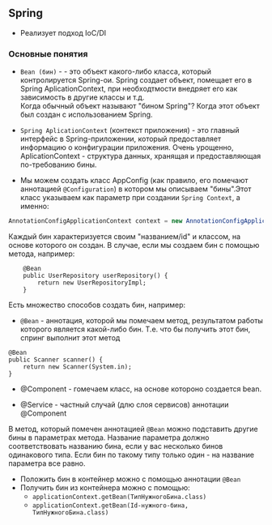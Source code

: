 

## Spring

* Реализует подход IoC/DI

### Основные понятия

* `Bean (бин)` -  - это объект какого-либо класса, который контролируется Spring-ои. Spring создает объект, помещает его в Spring AplicationContext, при необходтмости внедряет его как зависимость в другие классы и т.д.  
Когда обычный объект называют "бином Spring"? Когда этот объект был создан с использованием Spring.

* `Spring AplicationContext` (контекст приложения) - это главный интерфейс в Spring-приложении, который предоставляет информацию о конфигурации приложения. Очень урощенно, AplicationContext - структура данных,
хранящая и предоставляющая по-требованию бины.

* Мы можем создать класс AppConfig (как правило, его помечают аннотацией `@Configuration`) в котором мы описываем "бины".Этот класс указываем как параметр при создании  `Spring Context`, а именно:

```java
AnnotationConfigApplicationContext сontext = new AnnotationConfigApplicationContext(AppConfig.class);
```

Каждый бин характеризуется своим "названием/id" и классом, на основе которого он создан. В случае, если мы создаем бин с помощью метода, например:

```
    @Bean
    public UserRepository userRepository() {
        return new UserRepositoryImpl;
    }
```


Есть множество способов создать бин, например:
* `@Bean` - аннотация, которой мы помечаем метод, результатом работы которого является какой-либо бин. Т.е. что бы получить этот бин, спринг выполнит этот метод

```
@Bean
public Scanner scanner() {
    return new Scanner(System.in);
}
```

* @Component - гомечаем класс, на основе котороно создается bean.

* @Service - частный случай (длю слоя сервисов) аннотации @Component


В метод, который помечен аннотацией `@Bean` можно подставить другие бины в параметрах метода.
Название параметра должно соответствовать названию бина, если у вас несколько бинов одинакового типа. 
Если бин по такому типу только один - на название параметра все равно.


* Положить бин в контейнер можно с помощью аннотации `@Bean`
* Получить бин из контейнера можно с помощью:
  * `applicationContext.getBean(ТипНужногоБина.class)`
  * `applicationContext.getBean(Id-нужного-бина, ТипНужногоБина.class)`